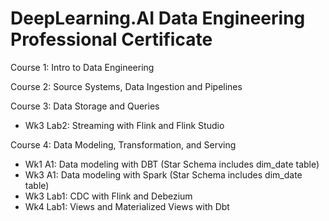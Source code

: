 # DeepLearning.AI Data Engineering Professional Certificate

Course 1: Intro to Data Engineering

Course 2: Source Systems, Data Ingestion and Pipelines

Course 3: Data Storage and Queries
- Wk3 Lab2: Streaming with Flink and Flink Studio

Course 4: Data Modeling, Transformation, and Serving
- Wk1 A1: Data modeling with DBT (Star Schema includes dim_date table)
- Wk3 A1: Data modeling with Spark (Star Schema includes dim_date table)
- Wk3 Lab1: CDC with Flink and Debezium
- Wk4 Lab1: Views and Materialized Views with Dbt
